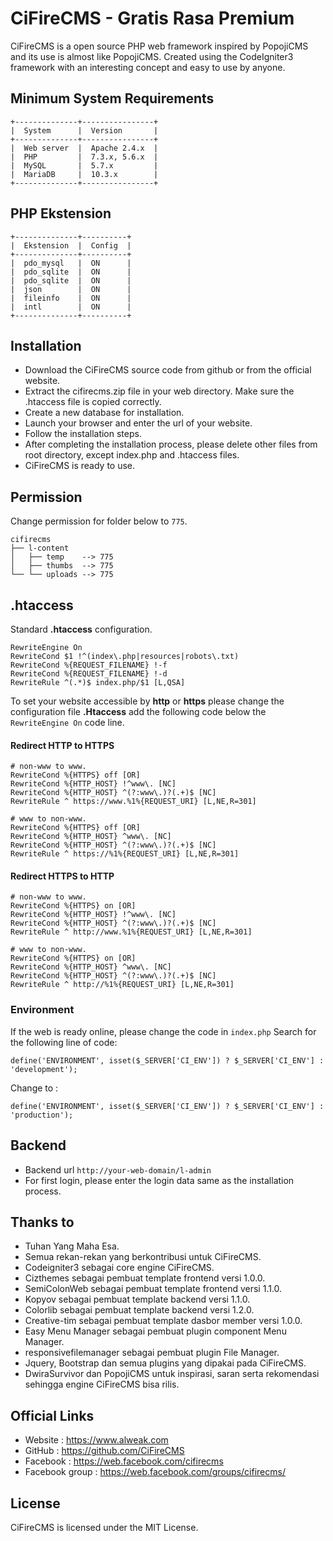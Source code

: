 # CiFireCMS - Gratis Rasa Premium
CiFireCMS is a open source PHP web framework inspired by PopojiCMS and its use is almost like PopojiCMS.
Created using the CodeIgniter3 framework with an interesting concept and easy to use by anyone.


## Minimum System Requirements
```
+--------------+----------------+
|  System      |  Version       |
+--------------+----------------+
|  Web server  |  Apache 2.4.x  |
|  PHP         |  7.3.x, 5.6.x  |
|  MySQL       |  5.7.x         |
|  MariaDB     |  10.3.x        |
+--------------+----------------+
```


## PHP Ekstension
```
+--------------+----------+
|  Ekstension  |  Config  |
+--------------+----------+
|  pdo_mysql   |  ON      |
|  pdo_sqlite  |  ON      |
|  pdo_sqlite  |  ON      |
|  json        |  ON      |
|  fileinfo    |  ON      |
|  intl        |  ON      |
+--------------+----------+
```


## Installation
- Download the CiFireCMS source code from github or from the official website.
- Extract the cifirecms.zip file in your web directory. Make sure the .htaccess file is copied correctly.
- Create a new database for installation.
- Launch your browser and enter the url of your website.
- Follow the installation steps.
- After completing the installation process, please delete other files from root directory, except index.php and .htaccess files.
- CiFireCMS is ready to use.


## Permission
Change permission for folder below to ``775``.
```
cifirecms
├── l-content
│   ├── temp    --> 775
│   ├── thumbs  --> 775
└── └── uploads --> 775
```

## .htaccess
Standard **.htaccess** configuration.
```
RewriteEngine On
RewriteCond $1 !^(index\.php|resources|robots\.txt)
RewriteCond %{REQUEST_FILENAME} !-f
RewriteCond %{REQUEST_FILENAME} !-d
RewriteRule ^(.*)$ index.php/$1 [L,QSA]
```

To set your website accessible by **http** or **https** please change the configuration file **.Htaccess** add the following code below the ``RewriteEngine On`` code line.


#### Redirect HTTP to HTTPS

```
# non-www to www.
RewriteCond %{HTTPS} off [OR]
RewriteCond %{HTTP_HOST} !^www\. [NC]
RewriteCond %{HTTP_HOST} ^(?:www\.)?(.+)$ [NC]
RewriteRule ^ https://www.%1%{REQUEST_URI} [L,NE,R=301]

# www to non-www.
RewriteCond %{HTTPS} off [OR]
RewriteCond %{HTTP_HOST} ^www\. [NC]
RewriteCond %{HTTP_HOST} ^(?:www\.)?(.+)$ [NC]
RewriteRule ^ https://%1%{REQUEST_URI} [L,NE,R=301]
```

#### Redirect HTTPS to HTTP
```
# non-www to www.
RewriteCond %{HTTPS} on [OR]
RewriteCond %{HTTP_HOST} !^www\. [NC]
RewriteCond %{HTTP_HOST} ^(?:www\.)?(.+)$ [NC]
RewriteRule ^ http://www.%1%{REQUEST_URI} [L,NE,R=301]

# www to non-www.
RewriteCond %{HTTPS} on [OR]
RewriteCond %{HTTP_HOST} ^www\. [NC]
RewriteCond %{HTTP_HOST} ^(?:www\.)?(.+)$ [NC]
RewriteRule ^ http://%1%{REQUEST_URI} [L,NE,R=301]
```

### Environment
If the web is ready online, please change the code in ``index.php`` Search for the following line of code:
```
define('ENVIRONMENT', isset($_SERVER['CI_ENV']) ? $_SERVER['CI_ENV'] : 'development');
```
Change to :
```
define('ENVIRONMENT', isset($_SERVER['CI_ENV']) ? $_SERVER['CI_ENV'] : 'production');
```


## Backend

* Backend url ``http://your-web-domain/l-admin``
* For first login, please enter the login data same as the installation process.


## Thanks to
- Tuhan Yang Maha Esa.
- Semua rekan-rekan yang berkontribusi untuk CiFireCMS.
- Codeigniter3 sebagai core engine CiFireCMS.
- Cizthemes sebagai pembuat template frontend versi 1.0.0.
- SemiColonWeb sebagai pembuat template frontend versi 1.1.0.
- Kopyov sebagai pembuat template backend versi 1.1.0.
- Colorlib sebagai pembuat template backend versi 1.2.0.
- Creative-tim sebagai pembuat template dasbor member versi 1.0.0.
- Easy Menu Manager sebagai pembuat plugin component Menu Manager.
- responsivefilemanager sebagai pembuat plugin File Manager.
- Jquery, Bootstrap dan semua plugins yang dipakai pada CiFireCMS.
- DwiraSurvivor dan PopojiCMS untuk inspirasi, saran serta rekomendasi sehingga engine CiFireCMS bisa rilis.


## Official Links
- Website        : https://www.alweak.com
- GitHub         : https://github.com/CiFireCMS
- Facebook       : https://web.facebook.com/cifirecms
- Facebook group : https://web.facebook.com/groups/cifirecms/


## License
CiFireCMS is licensed under the MIT License.